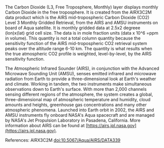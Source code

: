 The Carbon Dioxide (L3, Free Troposphere, Monthly) layer displays monthly Carbon Dioxide in the free troposphere. It is created from the AIRX3C2M data product which is the AIRS mid-tropospheric Carbon Dioxide (CO2) Level 3 Monthly Gridded Retrieval, from the AIRS and AMSU instruments on board of Aqua satellite. It is monthly gridded data at 2.5x2 degreee (lon)x(lat) grid cell size. The data is in mole fraction units (data x 10^6 =ppm in volume). This quantity is not a total column quantity because the sensitivity function of the AIRS mid-tropospheric CO2 retrieval system peaks over the altitude range 6-10 km. The quantity is what results when the true atmospheric CO2 profile is weighted, level-by-level, by the AIRS sensitivity function.

The Atmospheric Infrared Sounder (AIRS), in conjunction with the Advanced Microwave Sounding Unit (AMSU), senses emitted infrared and microwave radiation from Earth to provide a three-dimensional look at Earth's weather and climate. Working in tandem, the two instruments make simultaneous observations down to Earth's surface. With more than 2,000 channels sensing different regions of the atmosphere, the system creates a global, three-dimensional map of atmospheric temperature and humidity, cloud amounts and heights, greenhouse gas concentrations and many other atmospheric phenomena. Launched into Earth orbit in 2002, the AIRS and AMSU instruments fly onboard NASA's Aqua spacecraft and are managed by NASA's Jet Propulsion Laboratory in Pasadena, California. More information about AIRS can be found at [https://airs.jpl.nasa.gov](https://airs.jpl.nasa.gov).

References: AIRX3C2M [doi:10.5067/Aqua/AIRS/DATA339](https://doi.org/10.5067/Aqua/AIRS/DATA339)